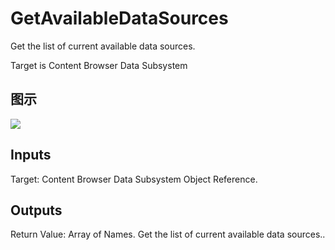 # GetAvailableDataSources

Get the list of current available data sources.

Target is Content Browser Data Subsystem

## 图示

![]($-20221218-18301933.png)

## Inputs

Target: Content Browser Data Subsystem Object Reference.  

## Outputs

Return Value: Array of Names. Get the list of current available data sources..

